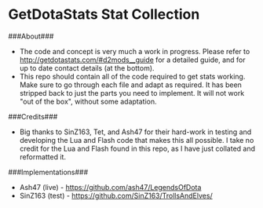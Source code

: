 GetDotaStats Stat Collection
=====

###About###
 - The code and concept is very much a work in progress. Please refer to http://getdotastats.com/#d2mods__guide for a detailed guide, and for up to date contact details (at the bottom).
 - This repo should contain all of the code required to get stats working. Make sure to go through each file and adapt as required. It has been stripped back to just the parts you need to implement. It will not work "out of the box", without some adaptation.
 
###Credits###
 - Big thanks to SinZ163, Tet, and Ash47 for their hard-work in testing and developing the Lua and Flash code that makes this all possible. I take no credit for the Lua and Flash found in this repo, as I have just collated and reformatted it.

###Implementations###
 - Ash47 (live) - https://github.com/ash47/LegendsOfDota
 - SinZ163 (test) - https://github.com/SinZ163/TrollsAndElves/